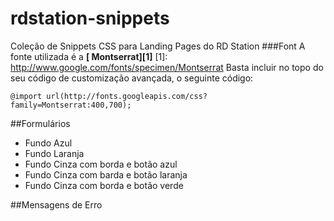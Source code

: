 rdstation-snippets
==================

Coleção de Snippets CSS para Landing Pages do RD Station
###Font
A fonte utilizada é a  **[ Montserrat][1]**
  [1]: http://www.google.com/fonts/specimen/Montserrat
Basta incluir no topo do seu código de customização avançada, o seguinte código:

    @import url(http://fonts.googleapis.com/css?family=Montserrat:400,700);
##Formulários
 - Fundo Azul
 - Fundo Laranja
 - Fundo Cinza com borda e botão azul
 - Fundo Cinza com barda e botão laranja
 - Fundo Cinza com borda e botão verde

##Mensagens de Erro
